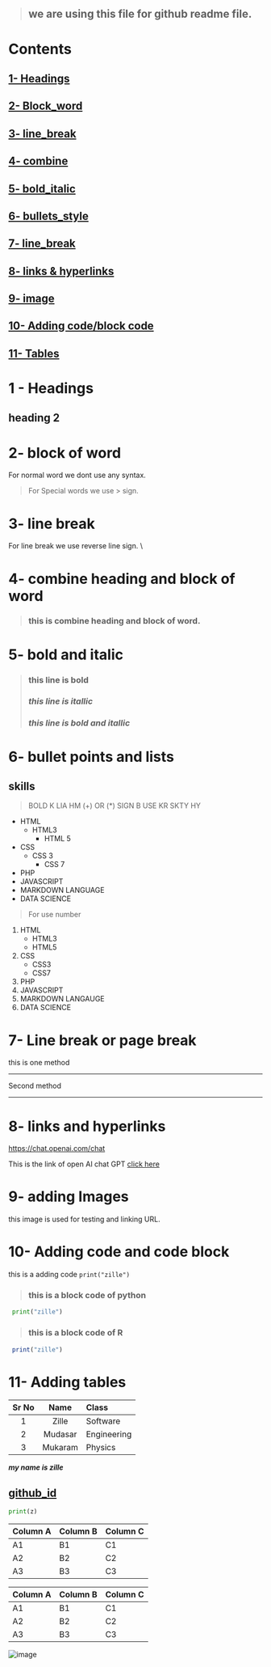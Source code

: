 > ## we are using this file for github readme file. 

# Contents

## [1- Headings](#1---headings)
## [2- Block_word](#2--block-of-word)
## [3- line_break](#3--line-break)
## [4- combine](#4--combine-heading-and-block-of-word)
## [5- bold_italic](#5--bold-and-italic)
## [6- bullets_style](#6--bullet-points-and-lists)
## [7- line_break](#7--line-break-or-page-break)
## [8- links & hyperlinks](#8--links-and-hyperlinks)
## [9- image](#9--adding-images)
## [10- Adding code/block code](#10--adding-code-and-code-block)
## [11- Tables](#11--adding-tables)

# 1 - Headings
## heading 2

# 2-  block of word
For normal word we dont use any syntax.
> For Special words we use > sign.

# 3- line break 
For line break we use reverse line sign. \

# 4- combine heading and block of word
> ### this is combine heading and block of word.

# 5- bold and italic
> ### **this line is bold**
> ### *this line is itallic*
> ### ***this line is bold and itallic***

# 6- bullet points and lists
## skills
> BOLD K LIA HM (+) OR (*) SIGN B USE KR SKTY HY
- HTML
    - HTML3
        - HTML 5
- CSS
    - CSS 3
       - CSS 7
- PHP
- JAVASCRIPT
- MARKDOWN LANGUAGE
- DATA SCIENCE
> For use number
1. HTML
    - HTML3
    - HTML5
2. CSS
    - CSS3
    * CSS7
1. PHP
1. JAVASCRIPT
1. MARKDOWN LANGAUGE
1. DATA SCIENCE
# 7- Line break or page break
this is one method
***
Second method
___
<!-- this line is comment and the shortcut key is ctrl+/ -->
# 8- links and hyperlinks
<https://chat.openai.com/chat>

This is the link of open AI chat GPT [click here](https://chat.openai.com/chat)

# 9- adding Images
this image is used for testing and linking URL.

<!-- [![img](MOD.png)](https://chat.openai.com/chat) 
PDF file [here](python.pdf)-->
<!-- [img](python.pdf) 

online picture: 

![image](https://www.google.com/search?q=data+science&sxsrf=AJOqlzUBL11lyPMmXhdwwcmAGZw2L0K26Q:1675074098490&source=lnms&tbm=isch&sa=X&ved=2ahUKEwiht_Okie_8AhXC6aQKHUfECAcQ_AUoAXoECAEQAw&biw=1366&bih=625&dpr=1#imgrc=FtxxsWlI84L8pM)

![pic2](https://www.google.com/search?q=data+science+image+low+face&tbm=isch&ved=2ahUKEwjl34Kmie_8AhUymicCHcCeBW4Q2-cCegQIABAA&oq=data+science+image+low+face&gs_lcp=CgNpbWcQAzoECCMQJzoECAAQQzoFCAAQgAQ6BAgAEB46BggAEAUQHjoGCAAQCBAeUNIEWJumAWDDrgFoAXAAeACAAY4EiAHoK5IBCTItOC42LjIuMZgBAKABAaoBC2d3cy13aXotaW1nwAEB&sclient=img&ei=NJrXY-X1MrK0nsEPwL2W8AY&bih=625&biw=1366#imgrc=llJHVZ7c25iVQM)
-->
# 10- Adding code and code block

this is a adding code `print("zille")`

> ### this is a block code of python
```python
 print("zille")
```
> ### this is a block code of R
```r
 print("zille")
```


# 11- Adding tables

| Sr No | Name | Class |
|:------: |:-----: |:------ |
|1| Zille|Software
|2|Mudasar|Engineering|
|3|Mukaram|Physics|  

_**my name is zille**_

## [github_id](https://github.com/zillemudasar)

```python
print(z)
```

Column A | Column B | Column C
---------|----------|---------
 A1 | B1 | C1
 A2 | B2 | C2
 A3 | B3 | C3

Column A | Column B | Column C
---------|----------|---------
 A1 | B1 | C1
 A2 | B2 | C2
 A3 | B3 | C3

 ![image](MOD.png)
